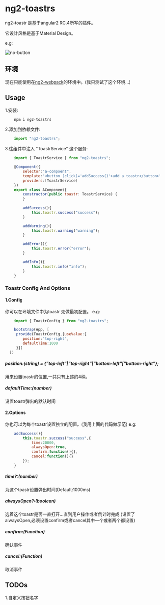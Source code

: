 # ng2-toastrs

ng2-toastr 是基于angular2 RC.4所写的插件。

它设计风格是基于Material Design。

e.g:

![no-button](https://thumbnail0.baidupcs.com/thumbnail/f81b4fc0cb759aec8fd020e31566c4c2?fid=3311408724-250528-398891356645613&time=1469970000&rt=pr&sign=FDTAER-DCb740ccc5511e5e8fedcff06b081203-WgQ04WPp9GHQVd4bkxg1KBWUN%2bw%3d&expires=8h&chkbd=0&chkv=0&dp-logid=4937950726857469938&dp-callid=0&size=c1440_u900&quality=90)

## 环境
现在只能使用在[ng2-webpack](https://github.com/AngularClass/angular2-webpack-starter "Title")的环境中。(我只测试了这个环境...)

## Usage

1.安装:
``` javascript
    npm i ng2-toastrs
```

2.添加到依赖文件:
``` javascript
    import "ng2-toastrs";
``` 

3.往组件中注入 "ToastrService" 这个服务:
```javascript
    import { ToastrService } from "ng2-toastrs";

    @Component({
        selector:"a-compoent",
        template:"<button (click)='addSuccess()'>add a toastr</button>",
        providers:[ToastrService]
    })
    export class AComponent{
        constructor(public toastr: ToastrService) {
        }
        
        addSuccess(){
            this.toastr.success("success");
        }

        addWarning(){
            this.toastr.warning("warning");
        }

        addError(){
            this.toastr.error("error");
        }

        addInfo(){
            this.toastr.info("info");
        }
    }
```

### Toastr Config And Options


#### 1.Config
你可以在环境文件中为toastr 先做最初配置。
e.g:
``` javascript
    import { ToastrConfig } from "ng2-toastrs";

    bootstrap(App, [
     provide(ToastrConfig,{useValue:{
        position:"top-right",
        defaultTime:1000
     }})
  ])
```

##### position:(string) = {"top-left"|"top-right"|"bottom-left"|"bottom-right"};
用来设置toastr的位置,一共只有上述的4种。

##### defaultTime:(number)
设置toastr弹出的默认时间


#### 2.Options

你也可以为每个toastr设置独立的配置。(我用上面的代码做示范)
e.g:
``` javascript
    addSuccess(){
        this.toastr.success("success",{
            time:20000,
            alwaysOpen:true,
            confirm:function(){},
            cancel:function(){}
        });
    }
```

##### time?:(number)
为这个toastr设置弹出时间(Default:1000ms)

##### alwaysOpen?:(boolean)
选着这个toastr是否一直打开...直到用户操作或者倒计时完成
(设置了alwaysOpen,必须设置confirm或者cancel其中一个或者两个都设置)

##### confirm:(Function)
确认事件

##### cancel:(Function)
取消事件

## TODOs

1.自定义按钮名字

